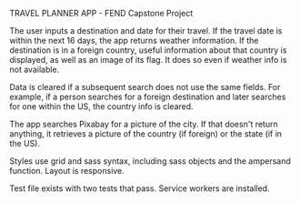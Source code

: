 TRAVEL PLANNER APP - FEND Capstone Project

The user inputs a destination and date for their travel. If the travel date is within the next 16 days, the app returns weather information. If the destination is in a foreign country, useful information about that country is displayed, as well as an image of its flag. It does so even if weather info is not available. 

Data is cleared if a subsequent search does not use the same fields. For example, if a person searches for a foreign destination and later searches for one within the US, the country info is cleared.

The app searches Pixabay for a picture of the city. If that doesn't return anything, it retrieves a picture of the country (if foreign) or the state (if in the US).

Styles use grid and sass syntax, including sass objects and the ampersand function. Layout is responsive.

Test file exists with two tests that pass. Service workers are installed.
